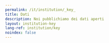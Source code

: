 ```yaml
---
permalink: /it/institution/_key_
title: Dati
description: Noi pubblichiamo dei dati aperti
layout: institution-key
lang-ref: institution/key
noindex: false
---
```


